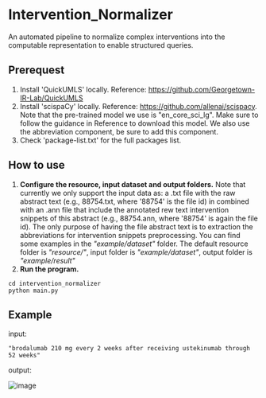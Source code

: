 # Intervention_Normalizer

An automated pipeline to normalize complex interventions into the computable representation to enable structured queries. 

## Prerequest
1. Install 'QuickUMLS' locally. Reference: https://github.com/Georgetown-IR-Lab/QuickUMLS
2. Install 'scispaCy' locally. Reference: https://github.com/allenai/scispacy. Note that the pre-trained model we use is "en_core_sci_lg". Make sure to follow the guidance in Reference to download this model. We also use the abbreviation component, be sure to add this component. 
3. Check 'package-list.txt' for the full packages list.
## How to use
1. **Configure the resource, input dataset and output folders.** Note that currently we only support the input data as: a .txt file with the raw abstract text (e.g., 88754.txt, where '88754' is the file id) in combined with an .ann file that include the annotated rew text intervention snippets of this abstract (e.g., 88754.ann, where '88754' is again the file id). The only purpose of having the file abstract text is to extraction the abbreviations for intervention snippets preprocessing. You can find some examples in the *"example/dataset"* folder. The default resource folder is *"resource/"*, input folder is *"example/dataset"*, output folder is *"example/result"*
2. **Run the program.**
```
cd intervention_normalizer
python main.py
```
## Example
input:

    "brodalumab 210 mg every 2 weeks after receiving ustekinumab through 52 weeks"
    
output:

![image](https://user-images.githubusercontent.com/14129718/118528078-eb990a80-b70f-11eb-9185-cd4ad2db000f.png)



    
